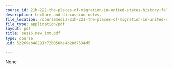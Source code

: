 ```yaml
---
course_id: 21h-221-the-places-of-migration-in-united-states-history-fall-2006
description: Lecture and discussion notes.
file_location: /coursemedia/21h-221-the-places-of-migration-in-united-states-history-fall-2006/52269eb48291c72b058de4b28d7534d5_ses16_new_imm.pdf
file_type: application/pdf
layout: pdf
title: ses16_new_imm.pdf
type: course
uid: 52269eb48291c72b058de4b28d7534d5

---
```

None